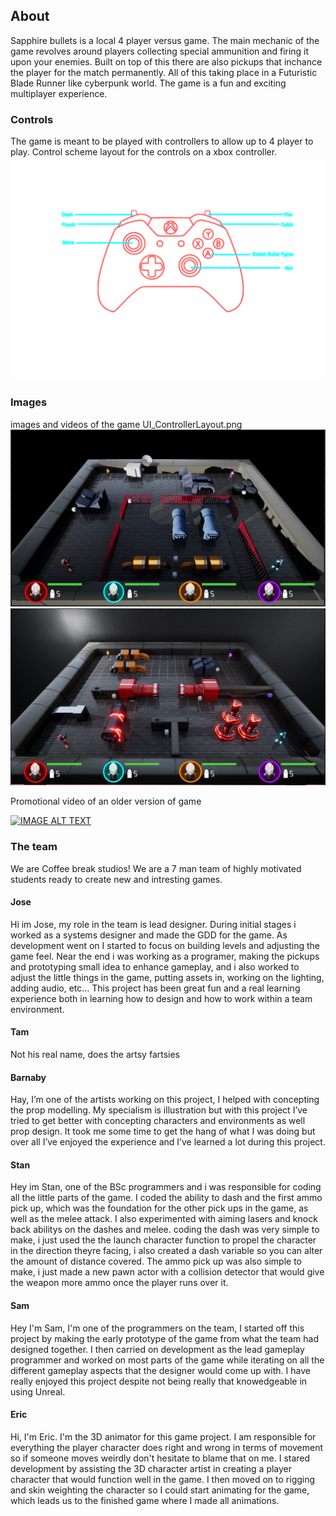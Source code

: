 ## About
Sapphire bullets is a local 4 player versus game. The main mechanic of the game revolves around players collecting special ammunition and firing it upon your enemies. Built on top of this there are also pickups that inchance the player for the match permanently. All of this taking place in a Futuristic Blade Runner like cyberpunk world. The game is a fun and exciting multiplayer experience.

### Controls
The game is meant to be played with controllers to allow up to 4 player to play.
Control scheme layout for the controls on a xbox controller.
![Screenshot of the game](UI_ControllerLayout.png)

### Images
images and videos of the game
UI_ControllerLayout.png
![Screenshot of the game](screenshot1.PNG)
![Screenshot of the game](screenshot2.PNG)

Promotional video of an older version of game

[![IMAGE ALT TEXT](http://img.youtube.com/vi/wb1MsIN910I/0.jpg)](http://www.youtube.com/watch?v=wb1MsIN910I "Video Title")

### The team
We are Coffee break studios!
We are a 7 man team of highly motivated students ready to create new and intresting games.

#### Jose
Hi im Jose, my role in the team is lead designer. During initial stages i worked as a systems designer and made the GDD for the game. As development went on I started to focus on building levels and adjusting the game feel. Near the end i was working as a programer, making the pickups and prototyping small idea to enhance gameplay, and i also worked to adjust the little things in the game, putting assets in, working on the lighting, adding audio, etc…  This project has been great fun and a real learning experience both in learning how to design and how to work within a team environment.

#### Tam
Not his real name, does the artsy fartsies

#### Barnaby
Hay, I’m one of the artists working on this project, I helped with concepting the prop modelling. My specialism is illustration but with this project I’ve tried to get better with concepting characters and environments as well prop design. It took me some time to get the hang of what I was doing but over all I’ve enjoyed the experience and I’ve learned a lot during this project.

#### Stan
Hey im Stan, one of the BSc programmers and i was responsible for coding all the little parts of the game. I coded the ability to dash and the first ammo pick up, which was the foundation for the other pick ups in the game, as well as the melee attack. I also experimented with aiming lasers and knock back abilitys on the dashes and melee.  coding the dash was very simple to make, i just used the the launch character function to propel the character in the direction theyre facing, i also created a dash variable so you can alter the amount of distance covered. The ammo pick up was also simple to make, i just made a new pawn actor with a collision detector that would give the weapon more ammo once the player runs over it.

#### Sam
Hey I'm Sam, I'm one of the programmers on the team, I started off this project by making the early prototype of the game from what the team had designed together. I then carried on development as the lead gameplay programmer and worked on most parts of the game while iterating on all the different gameplay aspects that the designer would come up with. I have really enjoyed this project despite not being really that knowedgeable in using Unreal.

#### Eric
Hi, I'm Eric. I'm the 3D animator for this game project. I am responsible for everything the player character does right and wrong in terms of movement so if someone moves weirdly don't hesitate to blame that on me. I stared development by assisting the 3D character artist in creating a player character that would function well in the game. I then moved on to rigging and skin weighting the character so I could start animating for the game, which leads us to the finished game where I made all animations.

